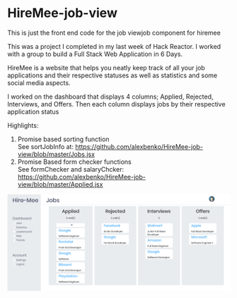 # HireMee-job-view

This is just the front end code for the job viewjob component for hiremee
<br/>

This was a project I completed in my last week of Hack Reactor. I worked with a group to build a Full Stack Web Application in 6 Days.
<br/>

HireMee is a website that helps you neatly keep track of all your job applications and their respective statuses as well as statistics and some social media aspects.
<br/>

I worked on the dashboard that displays 4 columns; Applied, Rejected, Interviews, and Offers. Then each column displays jobs by their respective application status

Highlights: <br/>
  1. Promise based sorting function <br/>
      See sortJobInfo at: https://github.com/alexbenko/HireMee-job-view/blob/master/Jobs.jsx
  2. Promise Based form checker functions <br/>
      See formChecker and salaryChcker: https://github.com/alexbenko/HireMee-job-view/blob/master/Applied.jsx

![Job View](/job-view.png)
